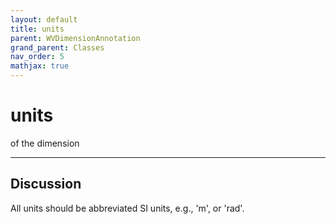 ```yaml
---
layout: default
title: units
parent: WVDimensionAnnotation
grand_parent: Classes
nav_order: 5
mathjax: true
---
```


#  units

of the dimension


---

## Discussion

  All units should be abbreviated SI units, e.g., 'm', or 'rad'.
  
